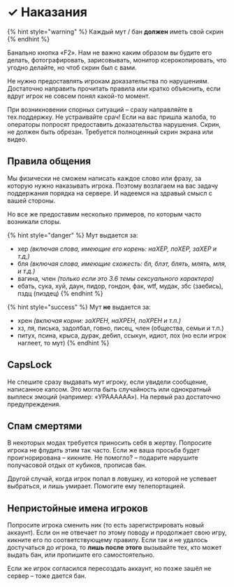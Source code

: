 # ✓ Наказания

{% hint style="warning" %}
Каждый мут / бан **должен** иметь свой скрин
{% endhint %}

Банально кнопка «F2». Нам не важно каким образом вы будите его делать, фотографировать, зарисовывать, монитор ксерокопировать, что угодно делайте, но чтоб скрин был с вами.

Не нужно предоставлять игрокам доказательства по нарушениям. Достаточно направить прочитать правила или кратко объяснить, если вдруг игрок не совсем понял какой-то момент. 

При возникновении спорных ситуаций – сразу направляйте в тех.поддержку. Не устраивайте срач! Если на вас пришла жалоба, то операторы попросят предоставить доказательства нарушения. Скрин, не должен быть обрезан. Требуется полноценный скрин экрана или видео.

## Правила общения

Мы физически не сможем написать каждое слово или фразу, за которую нужно наказывать игрока. Поэтому возлагаем на вас задачу поддержания порядка на сервере. И надеемся на здравый смысл с вашей стороны.

Но все же предоставим несколько примеров, по которым часто возникали споры.

{% hint style="danger" %}
Мут выдается за:

* хер _\(включая слова, имеющие его корень: наХЕР, поХЕР, заХЕР и т.д,\)_
* бля _\(включая слова, имеющие схожесть: бл, блэт, блять, млять, мля, и т.д.\)_
* вагина, член _\(только если это 3.6 темы сексуального характера\)_
* ебать, сука, хуй, даун, пидор, гондон, фак, wtf, мудак, збс \(заебись\), пздц \(пиздец\)
{% endhint %}

{% hint style="success" %}
Мут **не** выдается за:

* xрен _\(включая корни: заХРЕН, наХРЕН, поХРЕН и т.п.\)_
* хз, ля, писька, задолбал, говно, писец, член \(общества, семьи и т.п.\)
* питух, псина, крыса, дурак, дебил, ссыкун, идиот, лох \(но если игрок наглеет, то мут\)
{% endhint %}

## CapsLock

Не спешите сразу выдавать мут игроку, если увидели сообщение, написанное капсом. Это могла быть случайность или однократный выплеск эмоций \(например: «УРАААААА»\). На первый раз достаточно предупреждения.

## Спам смертями

В некоторых модах требуется приносить себя в жертву. Попросите игрока не флудить этим так часто. Если же ваша просьба будет проигнорирована – кикните. Не помогло? – подарите нарушите получасовой отдых от кубиков, прописав бан.

Другой случай, когда игрок попал в ловушку, из которой не успевает выбраться, и лишь умирает. Помогите ему телепортацией.

## Непристойные имена игроков

Попросите игрока сменить ник \(то есть зарегистрировать новый аккаунт\). Если он не отвечает по этому поводу и продолжает свою игру, кикните его по соответствующему правилу. Если так и не удалось достучаться до игрока, то **лишь после этого** вызывайте тех, кто может выдать бан, или пропишите его самостоятельно.

Если же игрок согласился пересоздать аккаунт, но позже зашёл не сервер – тоже дается бан.

